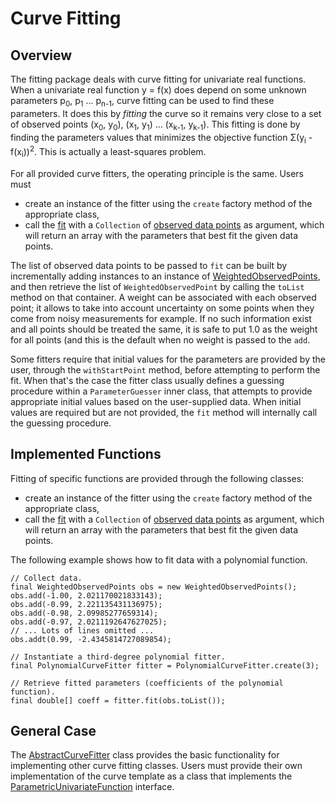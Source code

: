 # Curve Fitting
## Overview
The fitting package deals with curve fitting for univariate real functions.
When a univariate real function y = f(x) does depend on some unknown parameters
p<sub>0</sub>, p<sub>1</sub> ... p<sub>n-1</sub>, curve fitting can be used to
find these parameters. It does this by <em>fitting</em> the curve so it remains
very close to a set of observed points (x<sub>0</sub>, y<sub>0</sub>),
(x<sub>1</sub>, y<sub>1</sub>) ... (x<sub>k-1</sub>, y<sub>k-1</sub>). This
fitting is done by finding the parameters values that minimizes the objective
function Σ(y<sub>i</sub> - f(x<sub>i</sub>))<sup>2</sup>. This is actually a
least-squares problem.

For all provided curve fitters, the operating principle is the same.
Users must

* create an instance of the fitter using the `create` factory method of the appropriate class,
* call the [fit](../apidocs/org/hipparchus/fitting/AbstractCurveFitter) with a `Collection` of [ observed data points](../apidocs/org/hipparchus/fitting/WeightedObservedPoint.html) as argument, which will return an array with the parameters that best fit the given data points.

The list of observed data points to be passed to `fit` can be built by incrementally
adding instances to an instance of [WeightedObservedPoints](../apidocs/org/hipparchus/fitting/WeightedObservedPoints.html),
and then retrieve the list of `WeightedObservedPoint` by calling the `toList`
method on that container.
A weight can be associated with each observed point; it allows to take into account uncertainty
on some points when they come from noisy measurements for example. If no such information exist and
all points should be treated the same, it is safe to put 1.0 as the weight for all points (and this
is the default when no weight is passed to the `add`.


Some fitters require that initial values for the parameters are provided by the user,
through the `withStartPoint` method, before attempting to perform the fit.
When that's the case the fitter class usually defines a guessing procedure within a
`ParameterGuesser` inner class, that attempts to provide appropriate initial
values based on the user-supplied data.
When initial values are required but are not provided, the `fit` method will
internally call the guessing procedure.

## Implemented Functions

Fitting of specific functions are provided through the following classes:

* create an instance of the fitter using the `create` factory method of the appropriate class,
* call the [fit](../apidocs/org/hipparchus/fitting/AbstractCurveFitter) with a `Collection` of [ observed data points](../apidocs/org/hipparchus/fitting/WeightedObservedPoint.html) as argument, which will return an array with the parameters that best fit the given data points.

The following example shows how to fit data with a polynomial function.

    // Collect data.
    final WeightedObservedPoints obs = new WeightedObservedPoints();
    obs.add(-1.00, 2.021170021833143);
    obs.add(-0.99, 2.221135431136975);
    obs.add(-0.98, 2.09985277659314);
    obs.add(-0.97, 2.0211192647627025);
    // ... Lots of lines omitted ...
    obs.addt(0.99, -2.4345814727089854);
    
    // Instantiate a third-degree polynomial fitter.
    final PolynomialCurveFitter fitter = PolynomialCurveFitter.create(3);
    
    // Retrieve fitted parameters (coefficients of the polynomial function).
    final double[] coeff = fitter.fit(obs.toList());


## General Case

The [AbstractCurveFitter](../apidocs/org/hipparchus/fitting/AbstractCurveFitter.html)
class provides the basic functionality for implementing other curve fitting classes.
Users must provide their own implementation of the curve template as a class that implements
the [ParametricUnivariateFunction](../apidocs/org/hipparchus/analysis/ParametricUnivariateFunction.html)
interface.
